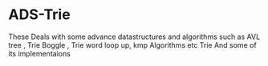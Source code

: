 # ADS-Trie
These Deals with some advance datastructures and algorithms such as AVL tree , Trie Boggle , Trie word loop up, kmp Algorithms etc
Trie And some of its implementaions
